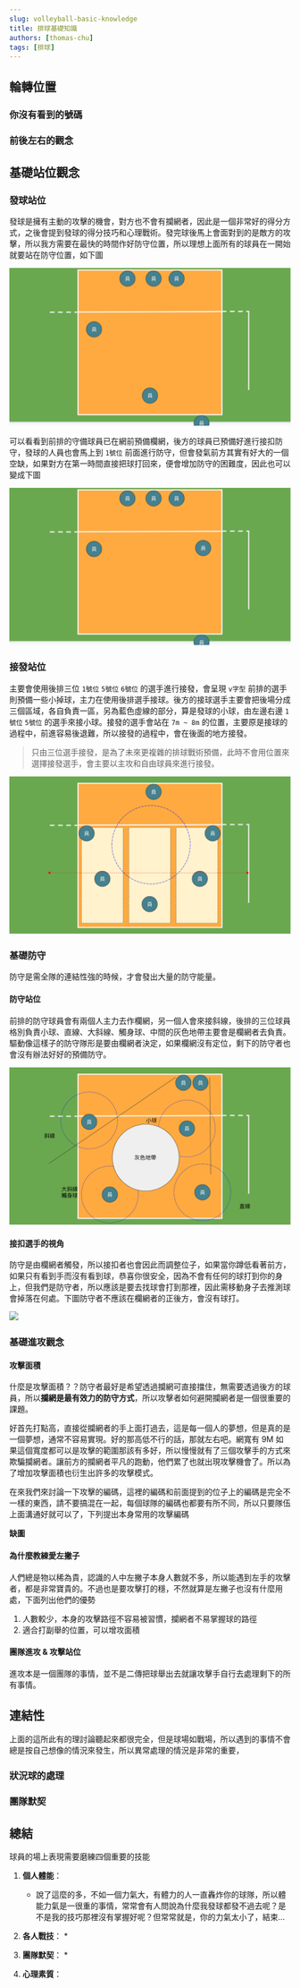 ```yaml
---
slug: volleyball-basic-knowledge
title: 排球基礎知識
authors: [thomas-chu]
tags: [排球]
---
```




## 輪轉位置

### 你沒有看到的號碼

### 前後左右的觀念



## 基礎站位觀念

### 發球站位

發球是擁有主動的攻擊的機會，對方也不會有攔網者，因此是一個非常好的得分方式，之後會提到發球的得分技巧和心理戰術。發完球後馬上會面對到的是敵方的攻擊，所以我方需要在最快的時間作好防守位置，所以理想上面所有的球員在一開始就要站在防守位置，如下圖

![](./service-ball-1.png)

可以看看到前排的守備球員已在網前預備欄網，後方的球員已預備好進行接扣防守，發球的人員也會馬上到 `1號位` 前面進行防守，但會發氣前方其實有好大的一個空缺，如果對方在第一時間直接把球打回來，便會增加防守的困難度，因此也可以變成下圖

![](./service-ball-2.png)

### 接發站位

主要會使用後排三位 `1號位` `5號位` `6號位` 的選手進行接發，會呈現 `v字型` 前排的選手則預備一些小掉球，主力在使用後排選手接球。後方的接球選手主要會把後場分成三個區域，各自負責一區，另為藍色虛線的部分，算是發球的小球，由左邊右邊 `1號位` `5號位` 的選手來接小球。接發的選手會站在 `7m ~ 8m` 的位置，主要原是接球的過程中，前進容易後退難，所以接發的過程中，會在後面的地方接發。

> 只由三位選手接發，是為了未來更複雜的排球戰術預備，此時不會用位置來選擇接發選手，會主要以主攻和自由球員來進行接發。

![](./catch-ball.png)

### 基礎防守

防守是需全隊的連結性強的時候，才會發出大量的防守能量。

#### 防守站位

前排的防守球員會有兩個人主力去作欄網，另一個人會來接斜線，後排的三位球員格別負責小球、直線、大斜線、觸身球、中間的灰色地帶主要會是欄網者去負責。驅動像這樣子的防守隊形是要由欄網者決定，如果欄網沒有定位，剩下的防守者也會沒有辦法好好的預備防守。

![](./defense.png)

#### 接扣選手的視角

防守是由欄網者觸發，所以接扣者也會因此而調整位子，如果當你蹲低看著前方，如果只有看到手而沒有看到球，恭喜你很安全，因為不會有任何的球打到你的身上，但我們是防守者，所以應該是要去找球會打到那裡，因此需移動身子去推測球會掉落在何處。下圖防守者不應該在欄網者的正後方，會沒有球打。

![](https://volsports.co/wp-content/uploads/2018/01/0-1280x720.jpeg)

### 基礎進攻觀念

#### 攻擊面積

什麼是攻擊面積？？防守者最好是希望透過攔網可直接擋住，無需要透過後方的球員，所以**攔網是最有效力的防守方式**，所以攻擊者如何避開攔網者是一個很重要的課題。

好首先打點高，直接從攔網者的手上面打過去，這是每一個人的夢想，但是真的是一個夢想，通常不容易實現。好的那高低不行的話，那就左右吧。網寬有 9M 如果這個寬度都可以是攻擊的範圍那該有多好，所以慢慢就有了三個攻擊手的方式來欺騙攔網者。讓前方的攔網者平凡的跑動，他們累了也就出現攻擊機會了。所以為了增加攻擊面積也衍生出許多的攻擊模式。

在來我們來討論一下攻擊的編碼，這裡的編碼和前面提到的位子上的編碼是完全不一樣的東西，請不要搞混在一起，每個球隊的編碼也都要有所不同，所以只要隊伍上面溝通好就可以了，下列提出本身常用的攻擊編碼

**缺圖**

#### 為什麼教練愛左撇子

人們總是物以稀為貴，認識的人中左撇子本身人數就不多，所以能遇到左手的攻擊者，都是非常寶貴的。不過也是要攻擊打的穩，不然就算是左撇子也沒有什麼用處，下面列出他們的優勢

1. 人數較少，本身的攻擊路徑不容易被習慣，攔網者不易掌握球的路徑
2. 適合打副舉的位置，可以增攻面積

#### 團隊進攻 & 攻擊站位

進攻本是一個團隊的事情，並不是二傳把球舉出去就讓攻擊手自行去處理剩下的所有事情。

## 連結性

上面的這所此有的理討論聽起來都很完全，但是球場如戰場，所以遇到的事情不會總是按自己想像的情況來發生，所以異常處理的情況是非常的重要，

### 狀況球的處理

### 團隊默契

## 總結

球員的場上表現需要磨練四個重要的技能

1. **個人體能**：
   * 說了這麼的多，不如一個力氣大，有體力的人一直轟炸你的球隊，所以體能力氣是一很重的事情，常常會有人問說為什麼我發球都發不過去呢？是不是我的技巧那裡沒有掌握好呢？但常常就是，你的力氣太小了，結束…
2. **各人戰技**：
   * 

3. **團隊默契**：
   * 

4. **心理素質**：





